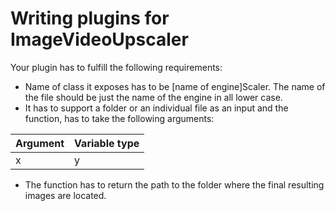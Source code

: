 # Writing plugins for ImageVideoUpscaler

Your plugin has to fulfill the following requirements:
- Name of class it exposes has to be [name of engine]Scaler. The name of the file should be just the name of the engine in all lower case.
- It has to support a folder or an individual file as an input and the function, has to take the following arguments:

Argument | Variable type 
---------|---------------
x        | y

- The function has to return the path to the folder where the final resulting images are located.